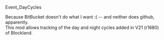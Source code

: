 Event_DayCycles

Because BitBucket doesn't do what I want :( -- and neither does github, apparently.  
This mod allows tracking of the day and night cycles added in V21 (r1680) of Blockland.  
